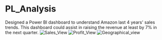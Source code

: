 # PL_Analysis
Designed a Power BI dashboard to understand Amazon last 4 years' sales trends. This dashboard could assist in raising the revenue at least by 7% in the next quarter.
![Sales_View](https://github.com/prtptl/PL_Analysis/assets/20691256/1a1fa369-11a3-4fc0-bd74-385ffab862f4)
![Profit_View](https://github.com/prtptl/PL_Analysis/assets/20691256/c4c2c176-cfef-445b-a852-8cebaa6bbef2)
![Geographical_view](https://github.com/prtptl/PL_Analysis/assets/20691256/1f288bdd-2d66-4ca5-8e2a-6df918ad8b23)
